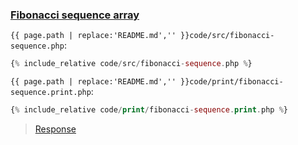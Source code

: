 ### [Fibonacci sequence array](code.zip)

`{{ page.path | replace:'README.md','' }}code/src/fibonacci-sequence.php`:

```php
{% include_relative code/src/fibonacci-sequence.php %}
```

`{{ page.path | replace:'README.md','' }}code/print/fibonacci-sequence.print.php`:

```php
{% include_relative code/print/fibonacci-sequence.print.php %}
```

> [Response](response/src/fibonacci-sequence.php)
